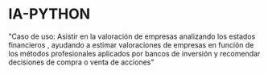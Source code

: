 # IA-PYTHON

"Caso de uso: Asistir en la valoración de empresas analizando los estados financieros , ayudando a estimar valoraciones de empresas en función de los métodos profesionales aplicados por bancos de inversión y recomendar decisiones de compra o venta de acciones"
